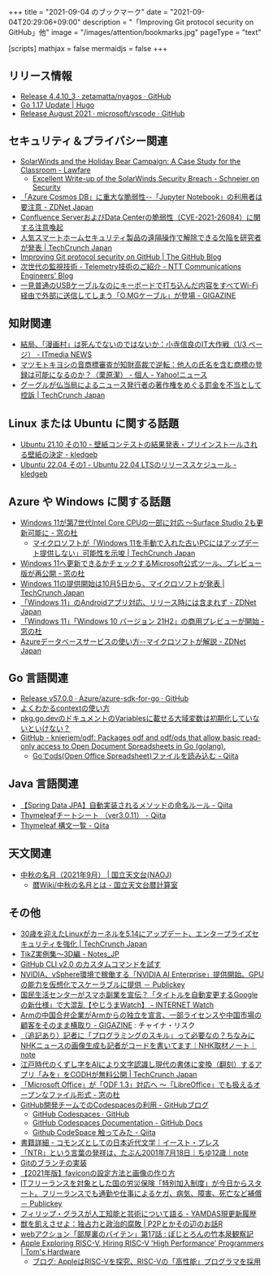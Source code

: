 +++
title = "2021-09-04 のブックマーク"
date =  "2021-09-04T20:29:06+09:00"
description = "「Improving Git protocol security on GitHub」他"
image = "/images/attention/bookmarks.jpg"
pageType = "text"

[scripts]
  mathjax = false
  mermaidjs = false
+++

## リリース情報

- [Release 4.4.10_3 · zetamatta/nyagos · GitHub](https://github.com/zetamatta/nyagos/releases/tag/4.4.10_3)
- [Go 1.17 Update | Hugo](https://gohugo.io/news/0.88.0-relnotes/)
- [Release August 2021 · microsoft/vscode · GitHub](https://github.com/microsoft/vscode/releases/tag/1.60.0)

## セキュリティ＆プライバシー関連

- [SolarWinds and the Holiday Bear Campaign: A Case Study for the Classroom - Lawfare](https://www.lawfareblog.com/solarwinds-and-holiday-bear-campaign-case-study-classroom)
  - [Excellent Write-up of the SolarWinds Security Breach - Schneier on Security](https://www.schneier.com/blog/archives/2021/08/excellent-write-up-of-the-solarwinds-security-breach.html)
- [「Azure Cosmos DB」に重大な脆弱性--「Jupyter Notebook」の利用者は要注意 - ZDNet Japan](https://japan.zdnet.com/article/35175898/)
- [Confluence ServerおよびData Centerの脆弱性（CVE-2021-26084）に関する注意喚起](https://www.jpcert.or.jp/at/2021/at210037.html)
- [人気スマートホームセキュリティ製品の遠隔操作で解除できる欠陥を研究者が発表  |  TechCrunch Japan](https://jp.techcrunch.com/2021/09/02/2021-08-31-fortress-home-security-rapid7/)
- [Improving Git protocol security on GitHub | The GitHub Blog](https://github.blog/2021-09-01-improving-git-protocol-security-github/)
- [次世代の監視技術 - Telemetry技術のご紹介 - NTT Communications Engineers' Blog](https://engineers.ntt.com/entry/2021/09/02/162022)
- [一見普通のUSBケーブルなのにキーボードで打ち込んだ内容をすべてWi-Fi経由で外部に送信してしまう「O.MGケーブル」が登場 - GIGAZINE](https://gigazine.net/news/20210903-o-mg-cable-leak-key-type/)

## 知財関連

- [結局、「漫画村」は死んでないのではないか：小寺信良のIT大作戦（1/3 ページ） - ITmedia NEWS](https://www.itmedia.co.jp/news/articles/2108/30/news065.html)
- [マツモトキヨシの音商標審査が知財高裁で逆転：他人の氏名を含む商標の登録は可能になるのか？（栗原潔） - 個人 - Yahoo!ニュース](https://news.yahoo.co.jp/byline/kuriharakiyoshi/20210901-00256147)
- [グーグルが仏当局によるニュース発行者の著作権をめぐる罰金を不当として控訴  |  TechCrunch Japan](https://jp.techcrunch.com/2021/09/03/2021-09-01-google-appeals-disproportionate-french-copyright-talks-fine/)

## Linux または Ubuntu に関する話題

- [Ubuntu 21.10 その10 - 壁紙コンテストの結果発表・プリインストールされる壁紙の決定 - kledgeb](https://kledgeb.blogspot.com/2021/08/ubuntu-2110-10.html)
- [Ubuntu 22.04 その1 - Ubuntu 22.04 LTSのリリーススケジュール - kledgeb](https://kledgeb.blogspot.com/2021/08/ubuntu-2204-1-ubuntu-2204-lts.html)

## Azure や Windows に関する話題

- [Windows 11が第7世代Intel Core CPUの一部に対応 ～Surface Studio 2も更新可能に - 窓の杜](https://forest.watch.impress.co.jp/docs/news/1346975.html)
  - [マイクロソフトが「Windows 11を手動で入れた古いPCにはアップデート提供しない」可能性を示唆  |  TechCrunch Japan](https://jp.techcrunch.com/2021/08/30/windows-11-not-update-old-cpus/)
- [Windows 11へ更新できるかチェックするMicrosoft公式ツール、プレビュー版が再公開 - 窓の杜](https://forest.watch.impress.co.jp/docs/news/1346972.html)
- [Windows 11の提供開始は10月5日から、マイクロソフトが発表  |  TechCrunch Japan](https://jp.techcrunch.com/2021/09/01/2021-08-31-windows-11-launches-october-5/)
- [「Windows 11」のAndroidアプリ対応、リリース時には含まれず - ZDNet Japan](https://japan.zdnet.com/article/35176000/)
- [「Windows 11」「Windows 10 バージョン 21H2」の商用プレビューが開始 - 窓の杜](https://forest.watch.impress.co.jp/docs/news/1348400.html)
- [Azureデータベースサービスの使い方--マイクロソフトが解説 - ZDNet Japan](https://japan.zdnet.com/article/35176194/)

## Go 言語関連

- [Release v57.0.0 · Azure/azure-sdk-for-go · GitHub](https://github.com/Azure/azure-sdk-for-go/releases/tag/v57.0.0)
- [よくわかるcontextの使い方](https://zenn.dev/hsaki/books/golang-context)
- [pkg.go.devのドキュメントのVariablesに載せる大域変数は初期化していないといけない？](https://zenn.dev/ikawaha/articles/20210828-f24a0f5a8f0359)
- [GitHub - knieriem/odf: Packages odf and odf/ods that allow basic read-only access to Open Document Spreadsheets in Go (golang).](https://github.com/knieriem/odf)
  - [Goでods(Open Office Spreadsheet)ファイルを読み込む - Qiita](https://qiita.com/jp_ibis/items/506911b0deaa5ff94687)

## Java  言語関連

- [【Spring Data JPA】自動実装されるメソッドの命名ルール - Qiita](https://qiita.com/shindo_ryo/items/af7d12be264c2cc4b252)
- [Thymeleafチートシート （ver3.0.11） - Qiita](https://qiita.com/oh_yeah_sayryo/items/913646e31bd2064ba5c9)
- [Thymeleaf 構文一覧 - Qiita](https://qiita.com/yakumo3390/items/6b3fcc9e00f7a682660c)

## 天文関連

- [中秋の名月（2021年9月） | 国立天文台(NAOJ)](https://www.nao.ac.jp/astro/sky/2021/09-topics03.html)
  - [暦Wiki/中秋の名月とは - 国立天文台暦計算室](https://eco.mtk.nao.ac.jp/koyomi/wiki/C3E6BDA9A4CECCBEB7EEA4C8A4CF.html)

## その他

- [30歳を迎えたLinuxがカーネルを5.14にアップデート、エンタープライズセキュリティを強化  |  TechCrunch Japan](https://jp.techcrunch.com/2021/08/28/2021-08-27-linux-5-14-set-to-boost-future-enterprise-application-security/)
- [TikZ実例集〜3D編 - Notes_JP](https://www.mynote-jp.com/entry/TikZ-examples)
- [GitHub CLI v2.0 のカスタムコマンドを試す](https://zenn.dev/ymmmtym/articles/github-cli-gh-extension)
- [NVIDIA、vSphere環境で稼働する「NVIDIA AI Enterprise」提供開始。GPUの能力を仮想化でスケーラブルに提供 － Publickey](https://www.publickey1.jp/blog/21/nvidiavspherenvidia_ai_enterprisegpu.html)
- [国民生活センターがスマホ副業を宣伝？「タイトルを自動変更するGoogleの新仕様」で大混乱【やじうまWatch】 - INTERNET Watch](https://internet.watch.impress.co.jp/docs/yajiuma/1347019.html)
- [Armの中国合弁企業がArmからの独立を宣言、一部ライセンスや中国市場の顧客をそのまま横取り - GIGAZINE](https://gigazine.net/news/20210831-arm-china-robbed-ip/) : チャイナ・リスク
- [（追記あり）記者に「プログラミングのスキル」って必要なの？ちなみにNHKニュースの画像生成も記者がコードを書いてます｜NHK取材ノート｜note](https://note.com/nhk_syuzai/n/n9ccbd599da50)
- [江戸時代のくずし字をAIにより文字認識し現代の書体に変換（翻刻）するアプリ「みを」をCODHが無料公開  |  TechCrunch Japan](https://jp.techcrunch.com/2021/08/31/codh-kuzusiji-recognition-app/)
- [「Microsoft Office」が「ODF 1.3」対応へ ～「LibreOffice」でも扱えるオープンなファイル形式 - 窓の杜](https://forest.watch.impress.co.jp/docs/news/1347283.html)
- [GitHub開発チームでのCodespacesの利用 - GitHubブログ](https://github.blog/jp/2021-08-30-githubs-engineering-team-moved-codespaces/)
  - [GitHub Codespaces · GitHub](https://github.com/features/codespaces)
  - [GitHub Codespaces Documentation - GitHub Docs](https://docs.github.com/en/codespaces)
  - [Github CodeSpace 触ってみた - Qiita](https://qiita.com/Alt225/items/5d904fafc779e6505768)
- [書籍詳細 - コモンズとしての日本近代文学｜イースト・プレス](https://www.eastpress.co.jp/goods/detail/9784781619989)
- [「NTR」という言葉の発祥は、たぶん2001年7月18日｜ちゆ12歳｜note](https://note.com/tiyu/n/n34e917d87120)
- [Gitのブランチの実装](https://zenn.dev/kaityo256/articles/inside_the_branch)
- [【2021年版】faviconの設定方法と画像の作り方](https://zenn.dev/pacchiy/articles/e4dcd7bd29d387)
- [ITフリーランスを対象とした国の労災保険「特別加入制度」が今日からスタート。フリーランスでも通勤や仕事によるケガ、病気、障害、死亡など補償 － Publickey](https://www.publickey1.jp/blog/21/it_2022.html)
- [フィリップ・グラスが人工知能と芸術について語る - YAMDAS現更新履歴](https://yamdas.hatenablog.com/entry/20210902/philip-glass-on-ai)
- [獣を飢えさせよ：独占力と政治的腐敗 | P2Pとかその辺のお話R](https://p2ptk.org/monopoly/antitrust/3358)
- [webアクション「部屋裏のバイテン」第17話 : ぽじとろんの竹本泉観察記](https://positron.exblog.jp/32420467/)
- [Apple Exploring RISC-V, Hiring RISC-V 'High Performance' Programmers | Tom's Hardware](https://www.tomshardware.com/news/apple-looking-for-risc-v-programmers)
  - [ブログ: AppleはRISC-Vを探究、RISC-Vの「高性能」プログラマを採用](https://okuranagaimo.blogspot.com/2021/09/applerisc-vrisc-v.html)
